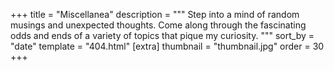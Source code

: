 +++
title = "Miscellanea"
description = """
Step into a mind of random musings and unexpected thoughts. 
Come along through the fascinating odds and ends of a variety of topics that pique my curiosity.
"""
sort_by = "date"
template = "404.html"
[extra]
thumbnail = "thumbnail.jpg"
order = 30
+++